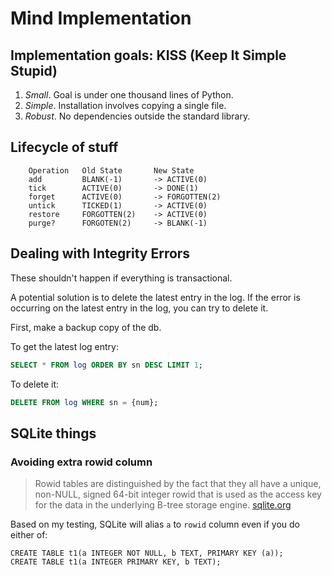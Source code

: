 # Mind Implementation

## Implementation goals: KISS (Keep It Simple Stupid)
1. *Small*. Goal is under one thousand lines of Python.
2. *Simple*. Installation involves copying a single file.
3. *Robust*. No dependencies outside the standard library.
 
## Lifecycle of stuff

```
    Operation   Old State       New State
    add         BLANK(-1)       -> ACTIVE(0)
    tick        ACTIVE(0)       -> DONE(1)
    forget      ACTIVE(0)       -> FORGOTTEN(2)
    untick      TICKED(1)       -> ACTIVE(0)
    restore     FORGOTTEN(2)    -> ACTIVE(0)
    purge?      FORGOTEN(2)     -> BLANK(-1)
```

## Dealing with Integrity Errors
These shouldn't happen if everything is transactional.

A potential solution is to delete the latest entry in the log. If the error
is occurring on the latest entry in the log, you can try to delete it.

First, make a backup copy of the db.

To get the latest log entry:
```sql
SELECT * FROM log ORDER BY sn DESC LIMIT 1;
```
To delete it:
```sql
DELETE FROM log WHERE sn = {num};
```


## SQLite things

### Avoiding extra rowid column
> Rowid tables are distinguished by the fact that they all have a unique,
> non-NULL, signed 64-bit integer rowid that is used as the access key for the
> data in the underlying B-tree storage engine.
>    [sqlite.org](https://www.sqlite.org/rowidtable.html)

Based on my testing, SQLite will alias `a` to `rowid` column even if you do
either of:
```sqlite
CREATE TABLE t1(a INTEGER NOT NULL, b TEXT, PRIMARY KEY (a));
CREATE TABLE t1(a INTEGER PRIMARY KEY, b TEXT);
```